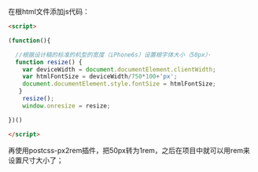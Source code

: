 在根html文件添加js代码：

```html
<script>

(function(){

  //根据设计稿的标准的机型的宽度（iPhone6s）设置根字体大小（50px）·
  function resize() {
    var deviceWidth = document.documentElement.clientWidth;
    var htmlFontSize = deviceWidth/750*100+'px';
    document.documentElement.style.fontSize = htmlFontSize;
   }
    resize();
    window.onresize = resize;

})()

</script>
```

再使用postcss-px2rem插件，把50px转为1rem，之后在项目中就可以用rem来设置尺寸大小了；


